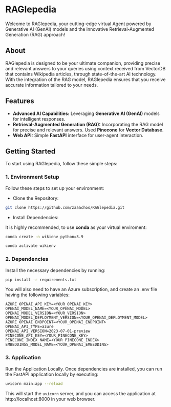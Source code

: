 # RAGlepedia

Welcome to RAGlepedia, your cutting-edge virtual Agent powered by Generative AI (GenAI) models and the innovative Retrieval-Augmented Generation (RAG) approach!

## About

RAGlepedia is designed to be your ultimate companion, providing precise and relevant answers to your queries using context received from VectorDB that contains Wikipedia articles, through state-of-the-art AI technology. With the integration of the RAG model, RAGlepedia ensures that you receive accurate information tailored to your needs.

## Features

- **Advanced AI Capabilities:** Leveraging **Generative AI (GenAI)** models for intelligent responses.
- **Retrieval-Augmented Generation (RAG):** Incorporating the RAG model for precise and relevant answers. Used **Pinecone** for **Vector Database**.
- **Web API:** Simple **FastAPI** interface for user-agent interaction.

## Getting Started

To start using RAGlepedia, follow these simple steps:

### 1. Environment Setup

Follow these steps to set up your environment:
- Clone the Repository:

```bash
git clone https://github.com/zaaachos/RAGlepedia.git
```

- Install Dependencies:
  
It is highly recommended, to use **conda** as your virtual enviroment:
```bash
conda create -n wikienv python=3.9
```
```bash
conda activate wikienv
```

### 2. Dependencies
Install the necessary dependencies by running:
```bash
pip install -r requirements.txt
```

You will also need to have an Azure subscription, and create an .env file having the following variables:
```
AZURE_OPENAI_API_KEY=<YOUR_OPENAI_KEY>
OPENAI_MODEL_NAME=<YOUR_OPENAI_MODEL>
OPENAI_MODEL_VERSION=<YOUR_VERSION>
OPENAI_MODEL_DEPLOYMENT_VERSION=<YOUR_OPENAI_DEPLOYMENT_MODEL>
AZURE_OPENAI_ENDPOINT=<YOUR_OPENAI_ENDPOINT>
OPENAI_API_TYPE=azure
OPENAI_API_VERSION=2023-07-01-preview
PINECONE_API_KEY=<YOUR_PINECONE_KEY>
PINECONE_INDEX_NAME=<YOUR_PINECONE_INDEX>
EMBEDDINGS_MODEL_NAME=<YOUR_OPENAI_EMBEDDING>
```

### 3. Application
Run the Application Locally. Once dependencies are installed, you can run the FastAPI application locally by executing:

```bash
uvicorn main:app --reload
```

This will start the `uvicorn` server, and you can access the application at http://localhost:8000 in your web browser.
